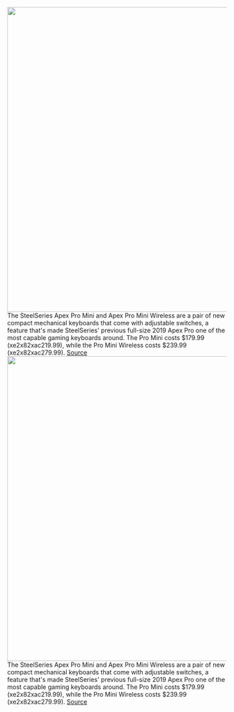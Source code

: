 <img src='https://cdn.vox-cdn.com/thumbor/CXHiTJ_iPuyGnpsPkJ7y5gDQQ8s=/0x0:6000x4000/1200x800/filters:focal(1807x1529:2767x2489)/cdn.vox-cdn.com/uploads/chorus_image/image/71003238/apex_pro_mini_wl_lifestyle_desktop_full_fullsize_Sq.0.jpg' width='700px' /><br/>
The SteelSeries Apex Pro Mini and Apex Pro Mini Wireless are a pair of new compact mechanical keyboards that come with adjustable switches, a feature that's made SteelSeries' previous full-size 2019 Apex Pro one of the most capable gaming keyboards around. The Pro Mini costs $179.99 (xe2x82xac219.99), while the Pro Mini Wireless costs $239.99 (xe2x82xac279.99).
<a href='https://www.theverge.com/2022/6/22/23178213/steelseries-apex-pro-mini-wireless-mechanical-keyboards-hall-effect-omnipoint'> Source <a/><img src='https://cdn.vox-cdn.com/thumbor/CXHiTJ_iPuyGnpsPkJ7y5gDQQ8s=/0x0:6000x4000/1200x800/filters:focal(1807x1529:2767x2489)/cdn.vox-cdn.com/uploads/chorus_image/image/71003238/apex_pro_mini_wl_lifestyle_desktop_full_fullsize_Sq.0.jpg' width='700px' /><br/>
The SteelSeries Apex Pro Mini and Apex Pro Mini Wireless are a pair of new compact mechanical keyboards that come with adjustable switches, a feature that's made SteelSeries' previous full-size 2019 Apex Pro one of the most capable gaming keyboards around. The Pro Mini costs $179.99 (xe2x82xac219.99), while the Pro Mini Wireless costs $239.99 (xe2x82xac279.99).
<a href='https://www.theverge.com/2022/6/22/23178213/steelseries-apex-pro-mini-wireless-mechanical-keyboards-hall-effect-omnipoint'> Source <a/>